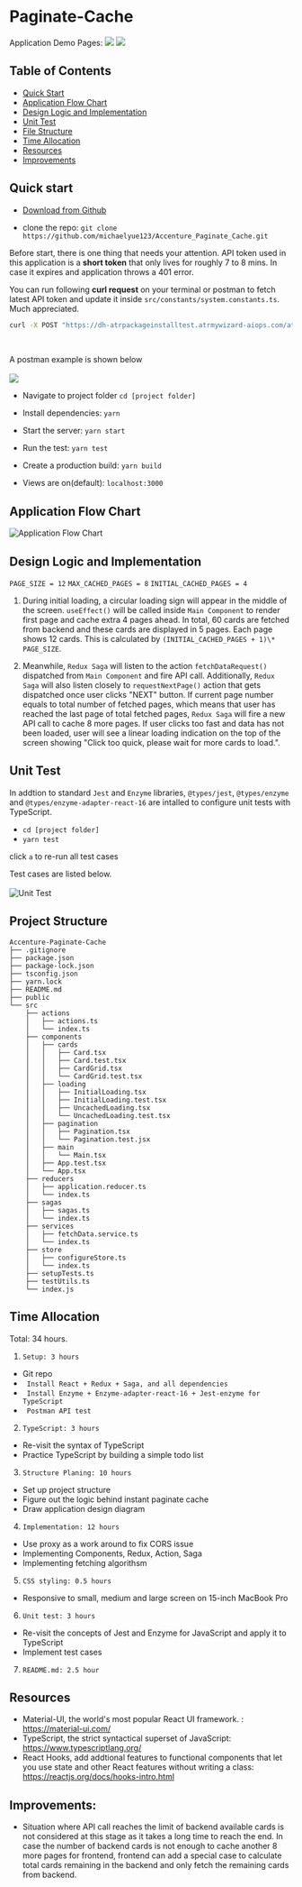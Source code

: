 # Paginate-Cache
Application Demo Pages:
![](https://github.com/michaelyue123/Accenture_Paginate_Cache/blob/main/images/running_example1.png)
![](https://github.com/michaelyue123/Accenture_Paginate_Cache/blob/main/images/running_example2.png)

## Table of Contents

- [Quick Start](#quick-start)
- [Application Flow Chart](#application-flow-chart)
- [Design Logic and Implementation](#design-logic-and-implementation)
- [Unit Test](#unit-test)
- [File Structure](#file-structure)
- [Time Allocation](#time-allocation)
- [Resources](#resources)
- [Improvements](#improvements)

## Quick start

- [Download from Github](https://github.com/michaelyue123/Accenture_Paginate_Cache/archive/main.zip) 

- clone the repo: `git clone https://github.com/michaelyue123/Accenture_Paginate_Cache.git`

Before start, there is one thing that needs your attention. API token used in this application is a **short token** that only lives for roughly 7 to 8 mins. In case it expires and application throws a 401 error. 

You can run following **curl request** on your terminal or postman to fetch latest API token and update it inside `src/constants/system.constants.ts`. Much appreciated. 

```bash
curl -X POST "https://dh-atrpackageinstalltest.atrmywizard-aiops.com/atr-gateway/identity-management/api/v1/auth/short-token?useDeflate=true" -H "accept: */*" -H "Content-Type: application/json" -d "{\"username\":\"candidate_test1\",\"password\":\"candidate_test1\",\"snowEnabled\":true}"
```
<br>

A postman example is shown below <br><br>
![](https://github.com/michaelyue123/Accenture_Paginate_Cache/blob/main/images/postman_example.png)

- Navigate to project folder
  `cd [project folder]`

- Install dependencies:
  `yarn`

- Start the server:
  `yarn start`

- Run the test:
  `yarn test`

- Create a production build:
  `yarn build`

- Views are on(default):
  `localhost:3000`

## Application Flow Chart

![Application Flow Chart](https://github.com/michaelyue123/Accenture_Paginate_Cache/blob/main/images/project_design.png)

## Design Logic and Implementation

`PAGE_SIZE = 12`
`MAX_CACHED_PAGES = 8`
`INITIAL_CACHED_PAGES = 4`

1.  During initial loading, a circular loading sign will appear in the middle of the screen. `useEffect()` will be called inside `Main Component` to render first page and cache extra 4 pages ahead. In total, 60 cards are fetched from backend and these cards are displayed in 5 pages. Each page shows 12 cards. This is calculated by `(INITIAL_CACHED_PAGES + 1)\* PAGE_SIZE`.

2.  Meanwhile, `Redux Saga` will listen to the action `fetchDataRequest()` dispatched from `Main Component` and fire API call. Additionally, `Redux Saga` will also listen closely to `requestNextPage()` action that gets dispatched once user clicks "NEXT" button. If current page number equals to total number of fetched pages, which means that user has reached the last page of total fetched pages, `Redux Saga` will fire a new API call to cache 8 more pages. If user clicks too fast and data has not been loaded, user will see a linear loading indication on the top of the screen showing "Click too quick, please wait for more cards to load.".

## Unit Test

In addtion to standard `Jest` and `Enzyme` libraries, `@types/jest`, `@types/enzyme` and `@types/enzyme-adapter-react-16` are intalled to configure unit tests with TypeScript.

- `cd [project folder]`
- `yarn test`

click `a` to re-run all test cases

Test cases are listed below. <br><br>
![Unit Test](https://github.com/michaelyue123/Accenture_Paginate_Cache/blob/main/images/test_cases.png)


## Project Structure

```
Accenture-Paginate-Cache
├── .gitignore
├── package.json
├── package-lock.json
├── tsconfig.json
├── yarn.lock
├── README.md
├── public
└── src
	├── actions
	│	├── actions.ts
	│	└── index.ts
	├── components
	│	├── cards
	│	│	├── Card.tsx
	│	│	├── Card.test.tsx
	│	│	├── CardGrid.tsx
	│	│	└── CardGrid.test.tsx
	│	├── loading
	│	│	├── InitialLoading.tsx
	│	│	├── InitialLoading.test.tsx
	│	│	├── UncachedLoading.tsx
	│	│	└── UncachedLoading.test.tsx
	│	├── pagination
	│	│	├── Pagination.tsx
	│	│	└── Pagination.test.jsx
	│	├── main
	│	│	└── Main.tsx
	│	├── App.test.tsx
	│	└── App.tsx
	├── reducers
	│	├── application.reducer.ts
	│	└── index.ts
	├── sagas
	│	├── sagas.ts
	│	└── index.ts
	├── services
	│	├── fetchData.service.ts
	│	└── index.ts
	├── store
	│	├── configureStore.ts
	│	└── index.ts
	├── setupTests.ts
	├── testUtils.ts
	└── index.js
```

## Time Allocation

Total: 34 hours.

1. `Setup: 3 hours`

- Git repo
- ` Install React + Redux + Saga, and all dependencies`
- ` Install Enzyme + Enzyme-adapter-react-16 + Jest-enzyme for TypeScript`
- ` Postman API test`

2. `TypeScript: 3 hours`

- Re-visit the syntax of TypeScript
- Practice TypeScript by building a simple todo list

3. `Structure Planing: 10 hours`

- Set up project structure
- Figure out the logic behind instant paginate cache
- Draw application design diagram

4. `Implementation: 12 hours`

- Use proxy as a work around to fix CORS issue
- Implementing Components, Redux, Action, Saga
- Implementing fetching algorithsm

5. `CSS styling: 0.5 hours`

- Responsive to small, medium and large screen on 15-inch MacBook Pro

6. `Unit test: 3 hours`
- Re-visit the concepts of Jest and Enzyme for JavaScript and apply it to TypeScript
- Implement test cases

7. `README.md: 2.5 hour`


## Resources

- Material-UI, the world's most popular React UI framework. : <https://material-ui.com/>
- TypeScript, the strict syntactical superset of JavaScript: <https://www.typescriptlang.org/>
- React Hooks, add addtional features to functional components that let you use state and other React 	  	features without writing a class: <https://reactjs.org/docs/hooks-intro.html>

## Improvements:

- Situation where API call reaches the limit of backend available cards is not considered at this stage as it takes a long time to reach the end. In case the number of backend cards is not enough to cache another 8 more pages for frontend, frontend can add a special case to calculate total cards remaining in the backend and only fetch the remaining cards from backend. 